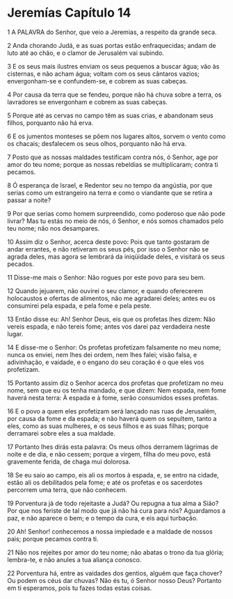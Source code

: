 # Jeremías Capítulo 14

1	A PALAVRA do Senhor, que veio a Jeremias, a respeito da grande seca.

2	Anda chorando Judá, e as suas portas estão enfraquecidas; andam de luto até ao chão, e o clamor de Jerusalém vai subindo.

3	E os seus mais ilustres enviam os seus pequenos a buscar água; vão às cisternas, e não acham água; voltam com os seus cântaros vazios; envergonham-se e confundem-se, e cobrem as suas cabeças.

4	Por causa da terra que se fendeu, porque não há chuva sobre a terra, os lavradores se envergonham e cobrem as suas cabeças.

5	Porque até as cervas no campo têm as suas crias, e abandonam seus filhos, porquanto não há erva.

6	E os jumentos monteses se põem nos lugares altos, sorvem o vento como os chacais; desfalecem os seus olhos, porquanto não há erva.

7	Posto que as nossas maldades testificam contra nós, ó Senhor, age por amor do teu nome; porque as nossas rebeldias se multiplicaram; contra ti pecamos.

8	Ó esperança de Israel, e Redentor seu no tempo da angústia, por que serias como um estrangeiro na terra e como o viandante que se retira a passar a noite?

9	Por que serias como homem surpreendido, como poderoso que não pode livrar? Mas tu estás no meio de nós, ó Senhor, e nós somos chamados pelo teu nome; não nos desampares.

10	Assim diz o Senhor, acerca deste povo: Pois que tanto gostaram de andar errantes, e não retiveram os seus pés, por isso o Senhor não se agrada deles, mas agora se lembrará da iniqüidade deles, e visitará os seus pecados.

11	Disse-me mais o Senhor: Não rogues por este povo para seu bem.

12	Quando jejuarem, não ouvirei o seu clamor, e quando oferecerem holocaustos e ofertas de alimentos, não me agradarei deles; antes eu os consumirei pela espada, e pela fome e pela peste.

13	Então disse eu: Ah! Senhor Deus, eis que os profetas lhes dizem: Não vereis espada, e não tereis fome; antes vos darei paz verdadeira neste lugar.

14	E disse-me o Senhor: Os profetas profetizam falsamente no meu nome; nunca os enviei, nem lhes dei ordem, nem lhes falei; visão falsa, e adivinhação, e vaidade, e o engano do seu coração é o que eles vos profetizam.

15	Portanto assim diz o Senhor acerca dos profetas que profetizam no meu nome, sem que eu os tenha mandado, e que dizem: Nem espada, nem fome haverá nesta terra: À espada e à fome, serão consumidos esses profetas.

16	E o povo a quem eles profetizam será lançado nas ruas de Jerusalém, por causa da fome e da espada; e não haverá quem os sepultem, tanto a eles, como as suas mulheres, e os seus filhos e as suas filhas; porque derramarei sobre eles a sua maldade.

17	Portanto lhes dirás esta palavra: Os meus olhos derramem lágrimas de noite e de dia, e não cessem; porque a virgem, filha do meu povo, está gravemente ferida, de chaga mui dolorosa.

18	Se eu saio ao campo, eis ali os mortos à espada, e, se entro na cidade, estão ali os debilitados pela fome; e até os profetas e os sacerdotes percorrem uma terra, que não conhecem.

19	Porventura já de todo rejeitaste a Judá? Ou repugna a tua alma a Sião? Por que nos feriste de tal modo que já não há cura para nós? Aguardamos a paz, e não aparece o bem; e o tempo da cura, e eis aqui turbação.

20	Ah! Senhor! conhecemos a nossa impiedade e a maldade de nossos pais; porque pecamos contra ti.

21	Não nos rejeites por amor do teu nome; não abatas o trono da tua glória; lembra-te, e não anules a tua aliança conosco.

22	Porventura há, entre as vaidades dos gentios, alguém que faça chover? Ou podem os céus dar chuvas? Não és tu, ó Senhor nosso Deus? Portanto em ti esperamos, pois tu fazes todas estas coisas.

